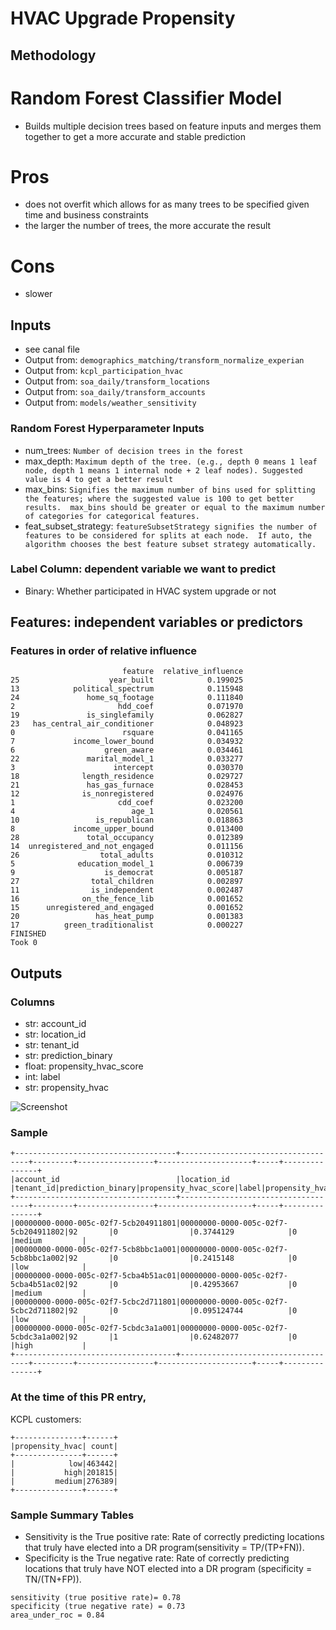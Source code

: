 # HVAC Upgrade Propensity
## Methodology
# Random Forest Classifier Model
- Builds multiple decision trees based on feature inputs and merges them together to get a more accurate and stable prediction

# Pros
- does not overfit which allows for as many trees to be specified given time and business constraints
- the larger the number of trees, the more accurate the result

# Cons
- slower

## Inputs
- see canal file
- Output from: `demographics_matching/transform_normalize_experian`
- Output from: `kcpl_participation_hvac`
- Output from: `soa_daily/transform_locations`
- Output from: `soa_daily/transform_accounts`
- Output from: `models/weather_sensitivity`

### Random Forest Hyperparameter Inputs
- num_trees: `Number of decision trees in the forest`
- max_depth: `Maximum depth of the tree. (e.g., depth 0 means 1 leaf node, depth 1 means 1 internal node + 2 leaf nodes). Suggested value is 4 to get a better result`
- max_bins:  `Signifies the maximum number of bins used for splitting the features; where the suggested value is 100 to get better results.  max_bins should be greater or equal to the maximum number of categories for categorical features.`
- feat_subset_strategy:  `featureSubsetStrategy signifies the number of features to be considered for splits at each node.  If auto, the algorithm chooses the best feature subset strategy automatically.`


### Label Column:  dependent variable we want to predict
- Binary:  Whether participated in HVAC system upgrade or not

## Features:  independent variables or predictors

### Features in order of relative influence
```
                         feature  relative_influence
25                    year_built            0.199025
13            political_spectrum            0.115948
24               home_sq_footage            0.111840
2                       hdd_coef            0.071970
19               is_singlefamily            0.062827
23   has_central_air_conditioner            0.048923
0                        rsquare            0.041165
7             income_lower_bound            0.034932
6                    green_aware            0.034461
22               marital_model_1            0.033277
3                      intercept            0.030370
18              length_residence            0.029727
21               has_gas_furnace            0.028453
12              is_nonregistered            0.024976
1                       cdd_coef            0.023200
4                          age_1            0.020561
10                 is_republican            0.018863
8             income_upper_bound            0.013400
28               total_occupancy            0.012389
14  unregistered_and_not_engaged            0.011156
26                  total_adults            0.010312
5              education_model_1            0.006739
9                    is_democrat            0.005187
27                total_children            0.002897
11                is_independent            0.002487
16              on_the_fence_lib            0.001652
15      unregistered_and_engaged            0.001652
20                 has_heat_pump            0.001383
17          green_traditionalist            0.000227
FINISHED    
Took 0
```
## Outputs

### Columns
- str: account_id
- str: location_id
- str: tenant_id
- str: prediction_binary
- float: propensity_hvac_score
- int: label
- str: propensity_hvac

![Screenshot](roc_hvac.png)

### Sample

```
+------------------------------------+------------------------------------+---------+-----------------+---------------------+-----+---------------+
|account_id                          |location_id                         |tenant_id|prediction_binary|propensity_hvac_score|label|propensity_hvac|
+------------------------------------+------------------------------------+---------+-----------------+---------------------+-----+---------------+
|00000000-0000-005c-02f7-5cb204911801|00000000-0000-005c-02f7-5cb204911802|92       |0                |0.3744129            |0    |medium         |
|00000000-0000-005c-02f7-5cb8bbc1a001|00000000-0000-005c-02f7-5cb8bbc1a002|92       |0                |0.2415148            |0    |low            |
|00000000-0000-005c-02f7-5cba4b51ac01|00000000-0000-005c-02f7-5cba4b51ac02|92       |0                |0.42953667           |0    |medium         |
|00000000-0000-005c-02f7-5cbc2d711801|00000000-0000-005c-02f7-5cbc2d711802|92       |0                |0.095124744          |0    |low            |
|00000000-0000-005c-02f7-5cbdc3a1a001|00000000-0000-005c-02f7-5cbdc3a1a002|92       |1                |0.62482077           |0    |high           |
+------------------------------------+------------------------------------+---------+-----------------+---------------------+-----+---------------+
```

### At the time of this PR entry,
KCPL customers:
```
+---------------+------+
|propensity_hvac| count|
+---------------+------+
|            low|463442|
|           high|201815|
|         medium|276389|
+---------------+------+
```

### Sample Summary Tables
- Sensitivity is the True positive rate: Rate of correctly predicting locations that truly have elected into a DR program(sensitivity = TP/(TP+FN)).
- Specificity is the True negative rate: Rate of correctly predicting locations that truly have NOT elected into a DR program (specificity = TN/(TN+FP)).
```
sensitivity (true positive rate)= 0.78
specificity (true negative rate) = 0.73
area_under_roc = 0.84
```
